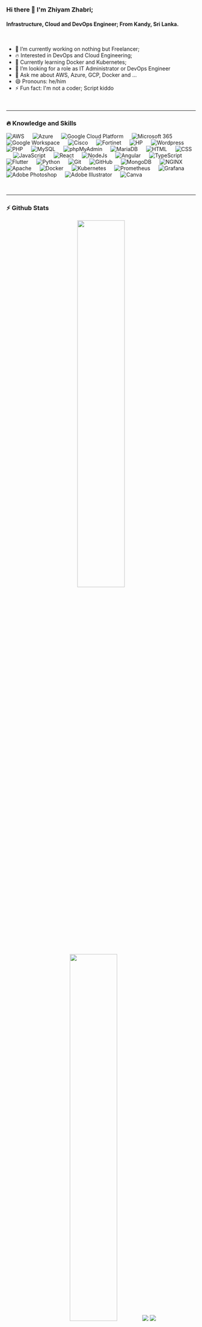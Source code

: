### Hi there 👋 I'm Zhiyam Zhabri;
#### Infrastructure, Cloud and DevOps Engineer; From Kandy, Sri Lanka.
<br>

- 🔭 I’m currently working on nothing but Freelancer;
- 🔥 Interested in DevOps and Cloud Engineering;
- 🌱 Currently learning Docker and Kubernetes;
- 👯 I’m looking for a role as IT Administrator or DevOps Engineer
- 💬 Ask me about AWS, Azure, GCP, Docker and ...
- 😄 Pronouns: he/him
- ⚡ Fun fact: I'm not a coder; Script kiddo
<br>
<hr>

### 🔥 Knowledge and Skills

<p align="left"> 
  <a> 
    <img alt="AWS" src="https://img.shields.io/badge/AWS-232F3E?logo=amazonaws&logoColor=white">
  </a>
  &emsp;
  <a> 
    <img alt="Azure" src="https://img.shields.io/badge/Azure-0078D4?logo=microsoftazure&logoColor=white">
  </a>
  &emsp;
  <a> 
    <img alt="Google Cloud Platform" src="https://img.shields.io/badge/Google Cloud Platform-4285F4?logo=googlecloud&logoColor=white">
  </a>
  &emsp;
  <a> 
    <img alt="Microsoft 365" src="https://img.shields.io/badge/Microsoft 365-7719AA?logo=microsoftoffice&logoColor=white">
  </a>
  &emsp;
  <a> 
    <img alt="Google Workspace" src="https://img.shields.io/badge/Google Workspace-4285F4?logo=google&logoColor=white">
  </a>
  &emsp;
  <a> 
    <img alt="Cisco" src="https://img.shields.io/badge/Cisco-1BA0D7?logo=cisco&logoColor=white">
  </a>
  &emsp;
  <a> 
    <img alt="Fortinet" src="https://img.shields.io/badge/Fortinet-EE3124?logo=fortinet&logoColor=white">
  </a>
  &emsp;
  <a> 
    <img alt="HP" src="https://img.shields.io/badge/HP-0096D6?logo=hp&logoColor=white">
  </a>
  &emsp;
  <a> 
    <img alt="Wordpress" src="https://img.shields.io/badge/Wordpress-21759B?logo=wordpress&logoColor=white">
  </a>
  &emsp;
  <a> 
    <img alt="PHP" src="https://img.shields.io/badge/PHP-777BB4?logo=php&logoColor=white">
  </a>
  &emsp;
  <a> 
    <img alt="MySQL" src="https://img.shields.io/badge/MySQL-4479A1?logo=mysql&logoColor=white">
  </a>
  &emsp;
  <a> 
    <img alt="phpMyAdmin" src="https://img.shields.io/badge/phpMyAdmin-6C78AF?logo=phpmyadmin&logoColor=white">
  </a>
  &emsp;
  <a> 
    <img alt="MariaDB" src="https://img.shields.io/badge/MariaDB-003545?logo=mariadb&logoColor=white">
  </a>
  &emsp;
  <a> 
     <img alt="HTML" src="https://img.shields.io/badge/HTML5-FF4500?logo=html5&logoColor=white">
   </a>
  &emsp;
  <a> 
     <img alt="CSS" src="https://img.shields.io/badge/CSS3-1E90FF?logo=css3&logoColor=white">
   </a>
  &emsp;
  <a> 
    <img alt="JavaScript" src="https://img.shields.io/badge/JavaScript-FFD700?logo=javascript&logoColor=black">
  </a> 
  &emsp;
  <a> 
    <img alt="React" src="https://img.shields.io/badge/React-61DAFB?logo=react&logoColor=black">
  </a>
  &emsp;
  <a> 
    <img alt="NodeJs" src="https://img.shields.io/badge/NodeJS-339933?logo=nodedotjs&logoColor=white">
  </a> 
  &emsp;
  <a> 
    <img alt="Angular" src="https://img.shields.io/badge/Angular-DD0031?logo=angular&logoColor=white">
  </a> 
  &emsp;
  <a> 
    <img alt="TypeScript" src="https://img.shields.io/badge/TypeScript-3178C6?logo=typescript&logoColor=white">
  </a> 
  &emsp;
  <a> 
    <img alt="Flutter" src="https://img.shields.io/badge/Flutter-02569B?logo=flutter&logoColor=white">
  </a> 
  &emsp;
   <a>
    <img alt="Python" src="https://img.shields.io/badge/Python-3776AB?logo=python&logoColor=white">
  </a>
  &emsp;
  <a>
    <img alt="Git" src="https://img.shields.io/badge/Git-F05032?logo=git&logoColor=white"/>
  </a>
  &emsp;
    <a> 
    <img alt="GitHub" src="https://img.shields.io/badge/GitHub-181717?logo=github&logoColor=white">
  </a>
  &emsp;
  <a> 
     <img alt="MongoDB" src="https://img.shields.io/badge/MongoDB-47A248?logo=mongodb&logoColor=white">
   </a>
  &emsp;
  <a>
    <img alt="NGINX" src="https://img.shields.io/badge/NGINX-009639?logo=nginx&logoColor=white"/>
  </a>
  &emsp;
  <a>
    <img alt="Apache" src="https://img.shields.io/badge/Apache-D22128?logo=apache&logoColor=white"/>
  </a>
  &emsp;
  <a>
    <img alt="Docker" src="https://img.shields.io/badge/Docker-2496ED?logo=docker&logoColor=white"/>
  </a>
  &emsp;
  <a>
    <img alt="Kubernetes" src="https://img.shields.io/badge/Kubernetes-326CE5?logo=kubernetes&logoColor=white"/>
  </a>
  &emsp;
  <a>
    <img alt="Prometheus" src="https://img.shields.io/badge/Prometheus-E6522C?logo=prometheus&logoColor=white"/>
  </a>
  &emsp;
  <a>
    <img alt="Grafana" src="https://img.shields.io/badge/Grafana-F46800?logo=grafana&logoColor=white"/>
  </a>
  &emsp;
  <a> 
    <img alt="Adobe Photoshop" src="https://img.shields.io/badge/Adobe Photoshop-31A8FF?logo=adobephotoshop&logoColor=white">
  </a>
  &emsp;
  <a> 
    <img alt="Adobe Illustrator" src="https://img.shields.io/badge/Adobe Illustrator-FF9A00?logo=adobeillustrator&logoColor=white">
  </a>
  &emsp;
  <a> 
    <img alt="Canva" src="https://img.shields.io/badge/Canva-00C4CC?logo=canva&logoColor=white">
  </a>
  &emsp;
</p>
<br>
<hr>

### ⚡ Github Stats

<p align="center">
<img height="50%" width="auto" src ="https://github-readme-stats.vercel.app/api?username=ZhiyamRRC&show_icons=true&count_private=true&theme=darcula&hide_border=true&hide=issues,contribs&bg_color=00000000">
<img height="50%" width="auto" src ="https://github-readme-stats.vercel.app/api/top-langs/?username=ZhiyamRRC&layout=compact&hide_border=true&theme=darcula&bg_color=00000000&langs_count=6&hide=jupyter%20notebook,tex,css,php">
<img src ="https://github-readme-streak-stats.herokuapp.com?user=ZhiyamRRC&theme=darcula&hide_border=true&background=FFFFFF00">
<img src="https://github-profile-trophy.vercel.app/?username=ZhiyamRRC&theme=dark_lover&no-frame=true&no-bg=true&column=-1">
</p>
<br>
<hr>
 
### 📫 Connect with Me

<p align="center">
<a href="https://www.linkedin.com/in/zhiyam-zhabri/" target="blank"><img align="center" src="https://img.shields.io/badge/linkedin-%231DA1F2.svg?style=for-the-badge&logo=linkedin&logoColor=white"/></a>
&emsp;
<a href="https://twitter.com/zhiyamrrc" target="blank"><img align="center" src="https://img.shields.io/badge/Twitter-1DA1F2.svg?style=for-the-badge&logo=twitter&logoColor=white"/></a>
&emsp;
<a href="https://fb.com/zhiyamrrc" target="blank"><img align="center" src="https://img.shields.io/badge/facebook-4267B2.svg?style=for-the-badge&logo=facebook&logoColor=white"/></a>
&emsp;
<a href="https://instagram.com/zhiyamrrc" target="blank"><img align="center" src="https://img.shields.io/badge/Instagram-%23E4405F.svg?style=for-the-badge&logo=instagram&logoColor=white"/></a>
&emsp;
<a href="mailto:shiyamrrc@gmail.com" target="blank"><img align="center" src="https://img.shields.io/badge/gmail-EA4335.svg?style=for-the-badge&logo=gmail&logoColor=white"/></a>
&emsp;
</p>
<br>
<hr>
